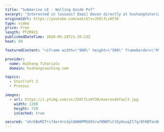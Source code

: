```yaml
---
title: "Submarine LE - Walling Guide PvT"
excerpt: "Interested in lessons? Email Devon directly at hushangtutorials@outlook.com ------------------------------------------------------------------------------------------------------- Want to support HuShang Tutorials directly? Patreon is a website where you can contribute a monthly donation that will help"
originalUrl: https://youtube.com/watch?v=J56lfLzHf30
type: video
price: Free
length: PT2M41S
publishedDateTime: 2020-05-29T21:35:23Z
heat: 50

featuredContent: "<iframe width=\"800\" height=\"500\" frameborder=\"0\" src=\"https://www.youtube.com/embed/J56lfLzHf30\" allow=\"accelerometer; autoplay; encrypted-media; gyroscope; picture-in-picture\" allowfullscreen></iframe>"

provider:
  name: HuShang Tutorials
  domain: hushangcoaching.com

topics:
  - StarCraft 2
  - Protoss

images:
  - url: https://i.ytimg.com/vi/J56lfLzHf30/maxresdefault.jpg
    width: 1280
    height: 720
    isCached: true

secured: "uhrbBoM2T+i74er4rnJplUAW0PMSUXSrwf0N0TcCtEyHsuqIl7q/8tKBTen9mehyJ4bIqFG+oC9VMZzJ3KUOYKGblL0hiueZXeOA5iWoAm898+BLfr0tdnoGh28xHTt9kZoO+l/+4Qxeq+MZL80dVPYIjbYaTsyf8NrpE+Gbz1AjvybvzaDks8Dog+kTUnpbiupRdkcKSaOvVodTQbjGt+Hzz2x9r5kxeBvtIcORNqzXeAxIhyTXBcYDw+bNHb4mw0fdwEO0YHDqr50SduDCl8jFZchC+R1G+2w1qu8CvXC8AzPVHJx3dtGAfdgVtP6TmUglNYpB9WHwSXP04KwAW5foF6V2DLcPz46ij0uWRVq+HgVDohz4D8IsmGk0OZ2EJ4eZbDBpdoQ3iSY1D2nOrfNUfLND1aJrQ33Ky+ncDsM=;8b03Lx2YdInta5U0xHjS7w=="
---
```


